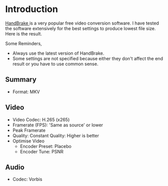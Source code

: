 # Introduction
[ HandBrake ]( https://handbrake.fr/ ) is a very popular free video conversion software. I have tested the software extensively for the best settings to produce lowest file size. Here is the result.

Some Reminders,
- Always use the latest version of HandBrake.
- Some settings are not specified because either they don't affect the end result or you have to use common sense.

## Summary
- Format: MKV

## Video
- Video Codec: H.265 (x265)
- Framerate (FPS): 'Same as source' or lower
- Peak Framerate
- Quality: Constant Quality: Higher is better
- Optimise Video
  - Encoder Preset: Placebo
  - Encoder Tune: PSNR

## Audio
- Codec: Vorbis
